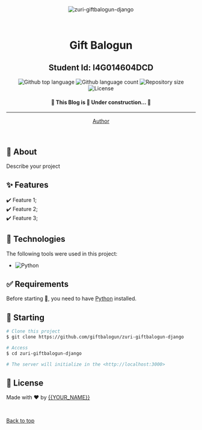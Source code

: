 <div align="center" id="top"> 
  <img src="./.github/app.gif" alt="zuri-giftbalogun-django" />

&#xa0;

  <!-- <a href="https://zuri-giftbalogun-django.netlify.app">Demo</a> -->
</div>

<h1 align="center">Gift Balogun</h1>
<h2 align="center">Student Id: I4G014604DCD</h2>

<p align="center">
  <img alt="Github top language" src="https://img.shields.io/github/languages/top/giftbalogun/zuri-giftbalogun-django?color=56BEB8">

  <img alt="Github language count" src="https://img.shields.io/github/languages/count/giftbalogun/zuri-giftbalogun-django?color=56BEB8">

  <img alt="Repository size" src="https://img.shields.io/github/repo-size/giftbalogun/zuri-giftbalogun-django?color=56BEB8">

  <img alt="License" src="https://img.shields.io/github/license/giftbalogun/zuri-giftbalogun-django?color=56BEB8">
</p>

<!-- Status -->

<h4 align="center">
	🚧  This Blog is 🚀 Under construction...  🚧
</h4>

<hr>

<p align="center">
  <a href="https://github.com/giftbalogun" target="_blank">Author</a>
</p>

<br>

## :dart: About

Describe your project

## :sparkles: Features

:heavy_check_mark: Feature 1;\
:heavy_check_mark: Feature 2;\
:heavy_check_mark: Feature 3;

## :rocket: Technologies

The following tools were used in this project:

- ![Python](https://img.shields.io/badge/-Python-%233776AB?style=flat-square&logo=Python&logoColor=ffffff)

## :white_check_mark: Requirements

Before starting :checkered_flag:, you need to have [Python](https://img.shields.io/badge/-Python-%233776AB?style=flat-square&logo=Python&logoColor=ffffff) installed.

## :checkered_flag: Starting

```bash
# Clone this project
$ git clone https://github.com/giftbalogun/zuri-giftbalogun-django

# Access
$ cd zuri-giftbalogun-django

# The server will initialize in the <http://localhost:3000>
```

## :memo: License

Made with :heart: by <a href="https://github.com/giftbalogun" target="_blank">{{YOUR_NAME}}</a>

&#xa0;

<a href="#top">Back to top</a>

